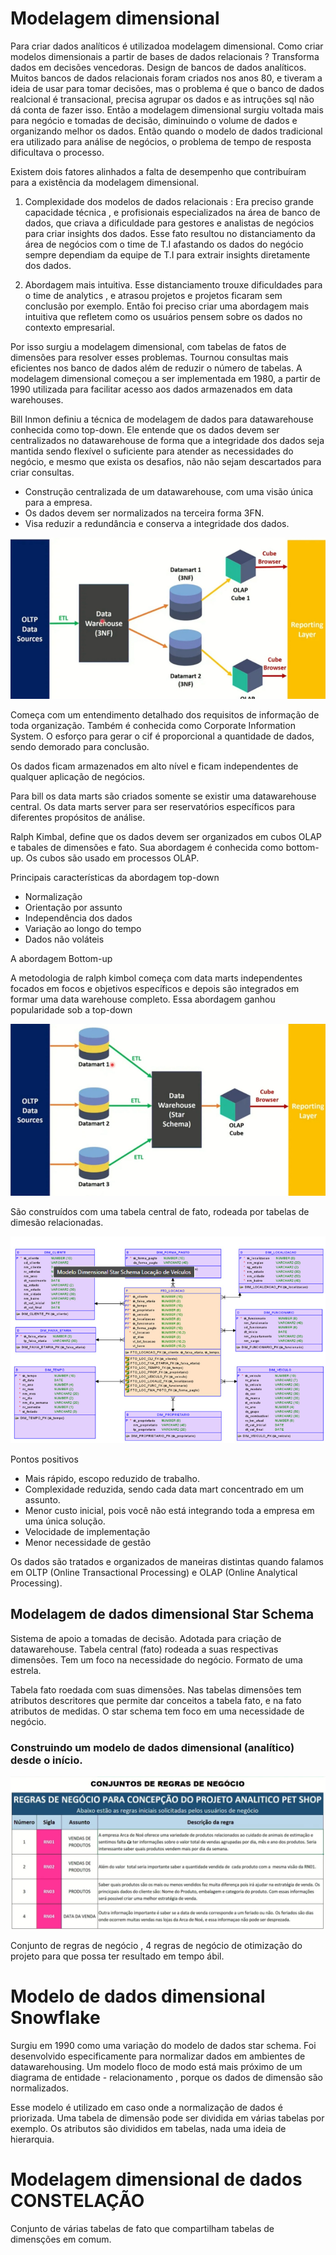 # Modelagem dimensional

Para criar dados analíticos é utilizadoa modelagem dimensional. Como criar modelos dimensionais a partir de bases de dados relacionais ?
Transforma dados em decisões vencedoras. Design de bancos de dados analíticos. Muitos bancos de dados relacionais foram criados nos anos 80, e tiveram a
ideia de usar para tomar decisões, mas o problema é que o banco de dados realcional é transacional, precisa agrupar os dados e as intruções sql não dá conta
de fazer isso. Então a modelagem dimensional surgiu voltada mais para negócio e tomadas de decisão, diminuindo o volume de dados e organizando melhor os dados.
Então quando o modelo de dados tradicional era utilizado para análise de negócios, o problema de tempo de resposta dificultava o processo.

Existem dois fatores alinhados a falta de desempenho que contribuíram para a existência da modelagem dimensional.

1.  Complexidade dos modelos de dados relacionais : Era preciso grande capacidade técnica , e profisionais especializados na área de banco de dados,
que criava a dificuldade para gestores e analistas de negócios para criar insights dos dados. Esse fato resultou no distanciamento da área de negócios com o time de T.I afastando os dados do negócio sempre dependiam da equipe de T.I para extrair insights diretamente dos dados. 

2.  Abordagem mais intuitiva. Esse distanciamento trouxe dificuldades para o time de analytics , e atrasou projetos e projetos ficaram sem conclusão por exemplo.
Então foi preciso criar uma abordagem mais intuitiva que refletem como os usuários pensem sobre os dados no contexto empresarial.


Por isso surgiu a modelagem dimensional, com tabelas de fatos de dimensões para resolver esses problemas. Tournou consultas mais eficientes nos banco de dados além de 
reduzir o número de tabelas. A modelagem dimensional começou a ser implementada em 1980, a partir de 1990 utilizada para facilitar acesso aos dados armazenados em data warehouses.



Bill Inmon definiu a técnica de modelagem de dados para datawarehouse conhecida como top-down. Ele entende que os dados devem ser centralizados 
no datawarehouse de forma que a integridade dos dados seja mantida sendo flexível o suficiente para atender as necessidades do negócio, e mesmo que exista os desafios, não não sejam descartados para criar consultas.

* Construção centralizada de um datawarehouse, com uma visão única para a empresa.
* Os dados devem ser normalizados na terceira forma 3FN.
* Visa reduzir a redundância e conserva a integridade dos dados.

![alt text](./img/cif.png)

Começa com um entendimento detalhado dos requisitos de informação de toda organização. Também é conhecida como Corporate Information System. O esforço para gerar o cif é proporcional a quantidade de dados, sendo demorado para conclusão.

Os dados ficam armazenados em alto nível e ficam independentes de qualquer aplicação de negócios.

Para bill os data marts são criados somente se existir uma datawarehouse central. Os data marts server para ser reservatórios específicos para diferentes propósitos de análise.

Ralph Kimbal, define que  os dados devem ser organizados em cubos OLAP e tabales de dimensões e fato. Sua abordagem é conhecida como bottom-up. Os cubos são usado em processos OLAP.

Principais características da abordagem top-down

*   Normalização 
*   Orientação por assunto
*   Independência dos dados
*   Variação ao longo do tempo
*   Dados não voláteis

A abordagem Bottom-up

A metodologia de ralph kimbol começa com data marts independentes focados em focos e objetivos específicos e depois são integrados em formar uma data warehouse completo. Essa abordagem ganhou popularidade sob a top-down 

![alt text](./img/Captura%20de%20tela%202024-10-24%20220116.png)

São construídos com uma tabela central de fato, rodeada por tabelas  de dimesão relacionadas.

![alt text](./img/star.png)

Pontos positivos 

* Mais rápido, escopo reduzido de trabalho.
* Complexidade reduzida, sendo cada data mart concentrado em um assunto.
* Menor custo inicial, pois você não está integrando toda a  empresa em uma única solução.
* Velocidade de implementação
* Menor necessidade de gestão

Os dados são tratados e organizados de maneiras distintas quando falamos em OLTP (Online Transactional Processing) e OLAP (Online Analytical Processing).

## Modelagem de dados dimensional Star Schema

Sistema de apoio a tomadas de decisão. Adotada para criação de datawarehouse. Tabela central (fato) rodeada a suas respectivas dimensões. Tem um foco na necessidade do negócio. 
Formato de uma estrela.

Tabela fato roedada com suas dimensões. Nas tabelas dimensões tem atributos descritores que permite dar conceitos a tabela fato, e na fato atributos de medidas. 
O star schema tem foco em uma necessidade de negócio. 

### Construindo um modelo de dados dimensional (analítico) desde o início.

![alt text](./img/dadosDimensional-INICIO.png)

Conjunto de regras de negócio , 4 regras de negócio de otimização do projeto para que possa ter resultado em tempo ábil.

       
# Modelo de dados dimensional Snowflake

Surgiu em 1990 como uma variação do modelo de dados star schema.  Foi desenvolvido especificamente para normalizar dados em ambientes de datawarehousing. Um modelo floco de modo está mais próximo de um diagrama de entidade - relacionamento , porque os dados de dimensão são normalizados. 

Esse modelo é utilizado em caso onde a normalização de dados é priorizada.  Uma tabela de dimensão pode ser dividida em várias tabelas por exemplo. Os atributos são divididos em tabelas, nada uma ideia de hierarquia.

# Modelagem dimensional de dados CONSTELAÇÃO

Conjunto de várias tabelas de fato que compartilham tabelas de dimensções em comum.





